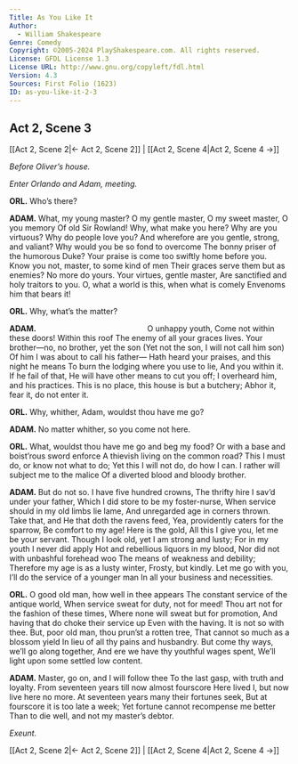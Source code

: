 ```yaml
---
Title: As You Like It
Author: 
  - William Shakespeare
Genre: Comedy
Copyright: ©2005-2024 PlayShakespeare.com. All rights reserved.
License: GFDL License 1.3
License URL: http://www.gnu.org/copyleft/fdl.html
Version: 4.3
Sources: First Folio (1623)
ID: as-you-like-it-2-3
---
```


## Act 2, Scene 3
[[Act 2, Scene 2|← Act 2, Scene 2]] | [[Act 2, Scene 4|Act 2, Scene 4 →]]

*Before Oliver’s house.*

*Enter Orlando and Adam, meeting.*

**ORL.**
Who’s there?

**ADAM.**
What, my young master? O my gentle master,
O my sweet master, O you memory
Of old Sir Rowland! Why, what make you here?
Why are you virtuous? Why do people love you?
And wherefore are you gentle, strong, and valiant?
Why would you be so fond to overcome
The bonny priser of the humorous Duke?
Your praise is come too swiftly home before you.
Know you not, master, to some kind of men
Their graces serve them but as enemies?
No more do yours. Your virtues, gentle master,
Are sanctified and holy traitors to you.
O, what a world is this, when what is comely
Envenoms him that bears it!

**ORL.**
Why, what’s the matter?

**ADAM.**
              O unhappy youth,
Come not within these doors! Within this roof
The enemy of all your graces lives.
Your brother—no, no brother, yet the son
(Yet not the son, I will not call him son) 
Of him I was about to call his father⁠—
Hath heard your praises, and this night he means
To burn the lodging where you use to lie,
And you within it. If he fail of that,
He will have other means to cut you off;
I overheard him, and his practices.
This is no place, this house is but a butchery;
Abhor it, fear it, do not enter it.

**ORL.**
Why, whither, Adam, wouldst thou have me go?

**ADAM.**
No matter whither, so you come not here.

**ORL.**
What, wouldst thou have me go and beg my food?
Or with a base and boist’rous sword enforce
A thievish living on the common road?
This I must do, or know not what to do;
Yet this I will not do, do how I can.
I rather will subject me to the malice
Of a diverted blood and bloody brother.

**ADAM.**
But do not so. I have five hundred crowns,
The thrifty hire I sav’d under your father,
Which I did store to be my foster-nurse,
When service should in my old limbs lie lame,
And unregarded age in corners thrown.
Take that, and He that doth the ravens feed,
Yea, providently caters for the sparrow,
Be comfort to my age! Here is the gold,
All this I give you, let me be your servant.
Though I look old, yet I am strong and lusty;
For in my youth I never did apply
Hot and rebellious liquors in my blood,
Nor did not with unbashful forehead woo
The means of weakness and debility;
Therefore my age is as a lusty winter,
Frosty, but kindly. Let me go with you,
I’ll do the service of a younger man
In all your business and necessities.

**ORL.**
O good old man, how well in thee appears
The constant service of the antique world,
When service sweat for duty, not for meed!
Thou art not for the fashion of these times,
Where none will sweat but for promotion,
And having that do choke their service up
Even with the having. It is not so with thee.
But, poor old man, thou prun’st a rotten tree,
That cannot so much as a blossom yield
In lieu of all thy pains and husbandry.
But come thy ways, we’ll go along together,
And ere we have thy youthful wages spent,
We’ll light upon some settled low content.

**ADAM.**
Master, go on, and I will follow thee
To the last gasp, with truth and loyalty.
From seventeen years till now almost fourscore
Here lived I, but now live here no more.
At seventeen years many their fortunes seek,
But at fourscore it is too late a week;
Yet fortune cannot recompense me better
Than to die well, and not my master’s debtor.

*Exeunt.*

[[Act 2, Scene 2|← Act 2, Scene 2]] | [[Act 2, Scene 4|Act 2, Scene 4 →]]
